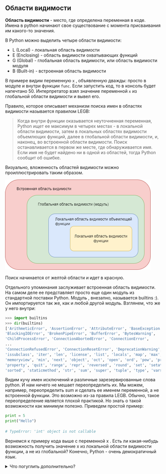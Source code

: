 ## Области видимости
**Область видимости** - место, где определена переменная в коде. Имена в python 
начинают свое
существование с момента присваивания им какого-то значения.  

В Python можно выделить четыре области видимости:
* L (Local) - локальная область видимости
* E (Enclosing) - область видимости охватывающих функций
* G (Global) - глобальная область видимости, или область видимости модуля
* B (Built-in) - встроенная область видимости

В примере видим переменную `x` , объявленную дважды: просто в модуле и внутри 
функции `func`. Если
запустить код, то в консоль будет напечтано 50. Интерпретатор взял значение переменной `x` из глобальной
области видимости и вывел его.

Правило, которое описывает механизм поиска имен в областях видимости называется правилом LEGB:
>Когда внутри функции оказывается неуточненная переменная, Python ищет ее максимум в четырех местах - в локальной области видимости, затем в локальных областях видимости объемлющих функций, далее в глобальной области видимости, и, наконец, во встроенной области видимости. Поиск останавливается в первом же месте, где обнаруживается имя. Если имя не будет найдено ни в одной из областей, тогда Python сообщит об ошибке.  

Визуально, вложенность областей видимости можно проиллюстрировать таким образом.

![img.png](img.png)

Поиск начинается от желтой области и идет в красную.  

Отдельного упоминания заслуживает встроенная область видимости. На самом деле ее представляет просто
еще один модуль из стандартной поставки Python. Модуль , внезапно, называется builtins :). Он импортируется
так же, как и любой другой модуль. Взглянем, что же у него внутри:

```python
>>> import builtins
>>> dir(builtins)
['ArithmeticError', 'AssertionError', 'AttributeError', 'BaseException',
'BlockingIOError', 'BrokenPipeError', 'BufferError', 'BytesWarning',
'ChildProcessError', 'ConnectionAbortedError', 'ConnectionError',
...
'ConnectionRefusedError', 'ConnectionResetError', 'DeprecationWarning', 'EOFError',
'issubclass', 'iter', 'len', 'license', 'list', 'locals', 'map', 'max',
'memoryview', 'min', 'next', 'object', 'oct', 'open', 'ord', 'pow', 'print',
'property', 'quit', 'range', 'repr', 'reversed', 'round', 'set', 'setattr', 'slice',
'sorted', 'staticmethod', 'str', 'sum', 'super', 'tuple', 'type', 'vars', 'zip']
```

Видим кучу имен исключений и различные зарезервированные слова python. И нам ничего не мешает
переопределить их. Мы можем, например, переопределить sum и сделать ее именем переменной, а не
встроенной функции. Это возможно из-за правила LEGB. Обычно, такое переопределение является плохой
практикой. Но знать о такой возможности как минимум полезно. Приведем простой пример:

```python
print = 5
print("Hello")

# TypeError: 'int' object is not callable
```

Вернемся к примеру кода выше с переменной x . Есть ли какая-нибудь возможность получить значение x
из локальной области видимости функции, а не из глобальной? Конечно, Python - очень демократичный язык.

<details><summary>Что погуглить дополнительно?</summary>
  * Variable shadowing
</details>
